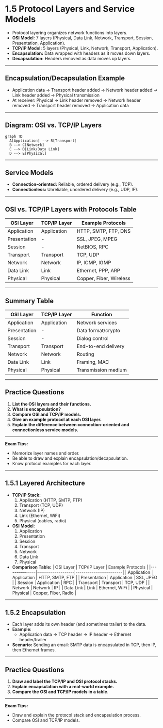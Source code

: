 # 1.5 Protocol Layers and Service Models

- Protocol layering organizes network functions into layers.
- **OSI Model:** 7 layers (Physical, Data Link, Network, Transport, Session, Presentation, Application).
- **TCP/IP Model:** 5 layers (Physical, Link, Network, Transport, Application).
- **Encapsulation:** Data wrapped with headers as it moves down layers.
- **Decapsulation:** Headers removed as data moves up layers.

---

## Encapsulation/Decapsulation Example
- Application data → Transport header added → Network header added → Link header added → Physical transmission
- At receiver: Physical → Link header removed → Network header removed → Transport header removed → Application data

---

## Diagram: OSI vs. TCP/IP Layers
```mermaid
graph TD
  A[Application] --> B[Transport]
  B --> C[Network]
  C --> D[Link/Data Link]
  D --> E[Physical]
```

---

## Service Models
- **Connection-oriented:** Reliable, ordered delivery (e.g., TCP).
- **Connectionless:** Unreliable, unordered delivery (e.g., UDP, IP).

---

## OSI vs. TCP/IP Layers with Protocols Table
| OSI Layer      | TCP/IP Layer | Example Protocols         |
|---------------|--------------|---------------------------|
| Application   | Application  | HTTP, SMTP, FTP, DNS      |
| Presentation  | -            | SSL, JPEG, MPEG           |
| Session       | -            | NetBIOS, RPC              |
| Transport     | Transport    | TCP, UDP                  |
| Network       | Network      | IP, ICMP, IGMP            |
| Data Link     | Link         | Ethernet, PPP, ARP        |
| Physical      | Physical     | Copper, Fiber, Wireless   |

---

## Summary Table
| OSI Layer      | TCP/IP Layer | Function                |
|---------------|--------------|-------------------------|
| Application   | Application  | Network services        |
| Presentation  | -            | Data format/crypto      |
| Session       | -            | Dialog control          |
| Transport     | Transport    | End-to-end delivery     |
| Network       | Network      | Routing                 |
| Data Link     | Link         | Framing, MAC            |
| Physical      | Physical     | Transmission medium     |

---

## Practice Questions
1. **List the OSI layers and their functions.**
2. **What is encapsulation?**
3. **Compare OSI and TCP/IP models.**
4. **Give an example protocol at each OSI layer.**
5. **Explain the difference between connection-oriented and connectionless service models.**

---

**Exam Tips:**
- Memorize layer names and order.
- Be able to draw and explain encapsulation/decapsulation.
- Know protocol examples for each layer.

---

## 1.5.1 Layered Architecture

- **TCP/IP Stack:**
  1. Application (HTTP, SMTP, FTP)
  2. Transport (TCP, UDP)
  3. Network (IP)
  4. Link (Ethernet, WiFi)
  5. Physical (cables, radio)
- **OSI Model:**
  1. Application
  2. Presentation
  3. Session
  4. Transport
  5. Network
  6. Data Link
  7. Physical
- **Comparison Table:**
| OSI Layer      | TCP/IP Layer      | Example Protocols      |
|---------------|-------------------|------------------------|
| Application   | Application       | HTTP, SMTP, FTP        |
| Presentation  | Application       | SSL, JPEG              |
| Session       | Application       | RPC                    |
| Transport     | Transport         | TCP, UDP               |
| Network       | Network           | IP                     |
| Data Link     | Link              | Ethernet, WiFi         |
| Physical      | Physical          | Copper, Fiber, Radio   |

---

## 1.5.2 Encapsulation

- Each layer adds its own header (and sometimes trailer) to the data.
- **Example:**
  - Application data → TCP header → IP header → Ethernet header/trailer
- **Scenario:** Sending an email: SMTP data is encapsulated in TCP, then IP, then Ethernet frames.

---

## Practice Questions
1. **Draw and label the TCP/IP and OSI protocol stacks.**
2. **Explain encapsulation with a real-world example.**
3. **Compare the OSI and TCP/IP models in a table.**

---

**Exam Tips:**
- Draw and explain the protocol stack and encapsulation process.
- Compare OSI and TCP/IP models. 
